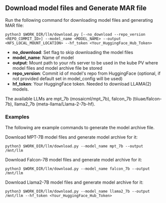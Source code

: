 ## Download model files and Generate MAR file
Run the following command for downloading model files and generating MAR file: 
```
python3 $WORK_DIR/llm/download.py [--no_download --repo_version <REPO_COMMIT_ID>] --model_name <MODEL_NAME> --output <NFS_LOCAL_MOUNT_LOCATION> --hf_token <Your_HuggingFace_Hub_Token>
```

* **no_download**:      Set flag to skip downloading the model files
* **model_name**:       Name of model
* **output**:           Mount path to your nfs server to be used in the kube PV where model files and model archive file be stored
* **repo_version**:     Commit id of model's repo from HuggingFace (optional, if not provided default set in model_config will be used)
* **hf_token**:         Your HuggingFace token. Needed to download LLAMA(2) models.

The available LLMs are mpt_7b (mosaicml/mpt_7b), falcon_7b (tiiuae/falcon-7b), llama2_7b (meta-llama/Llama-2-7b-hf).

### Examples  
The following are example commands to generate the model archive file.  
  
Download MPT-7B model files and generate model archive for it:
```
python3 $WORK_DIR/llm/download.py --model_name mpt_7b --output /mnt/llm
```
Download Falcon-7B model files and generate model archive for it:
```
python3 $WORK_DIR/llm/download.py --model_name falcon_7b --output /mnt/llm
```
Download Llama2-7B model files and generate model archive for it:
```
python3 $WORK_DIR/llm/download.py --model_name llama2_7b --output /mnt/llm --hf_token <Your_HuggingFace_Hub_Token>
```
